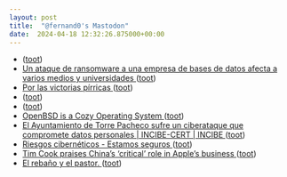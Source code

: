 ```yaml
---
layout: post
title:  "@fernand0's Mastodon"
date:  2024-04-18 12:32:26.875000+00:00
---
```

*  [ ](https://glasgow.social/@steeznson) ([toot](https://mastodon.social/@fernand0/112292236287742608))
*  [Un ataque de ransomware a una empresa de bases de datos afecta a varios medios y universidades ](https://www.escudodigital.com/ciberseguridad/ataque-ransomware-bases-datos-varios-medios-universidades_58658_102.htm) ([toot](https://mastodon.social/@fernand0/112291908952422090))
*  [Por las victorias pírricas ](https://cosasqmepasan.substack.com/p/por-las-victorias-pirrica) ([toot](https://mastodon.social/@fernand0/112291775514787972))
*  [ ](https://glasgow.social/@steeznson) ([toot](https://mastodon.social/@fernand0/112291704553609113))
*  [ ](https://mastodon.social/users/fernand0/statuses/112291702169266841/activity) ([toot](https://mastodon.social/users/fernand0/statuses/112291702169266841/activity))
*  [OpenBSD is a Cozy Operating System ](https://btxx.org/posts/OpenBSD_is_a_Cozy_Operating_System) ([toot](https://mastodon.social/@fernand0/112291448953337629))
*  [El Ayuntamiento de Torre Pacheco sufre un ciberataque que compromete datos personales \| INCIBE-CERT \| INCIBE ](https://www.incibe.es/incibe-cert/publicaciones/bitacora-de-seguridad/el-ayuntamiento-de-torre-pacheco-sufre-un-ciberataque-que-compromet) ([toot](https://mastodon.social/@fernand0/112291187108502201))
*  [Riesgos cibernéticos - Estamos seguros ](https://www.estamos-seguros.es/consejos/riesgos-ciberneticos) ([toot](https://mastodon.social/@fernand0/112289689025642830))
*  [Tim Cook praises China’s ‘critical’ role in Apple’s business ](https://www.ft.com/content/b2ff5dc0-94cc-4e14-94fa-0ce7aa9677e) ([toot](https://mastodon.social/@fernand0/112287811795949361))
*  [El rebaño y el pastor. ](https://avecesunafoto.wordpress.com/2024/04/17/el-rebano-y-el-pastor) ([toot](https://mastodon.social/@fernand0/112287799585260862))
